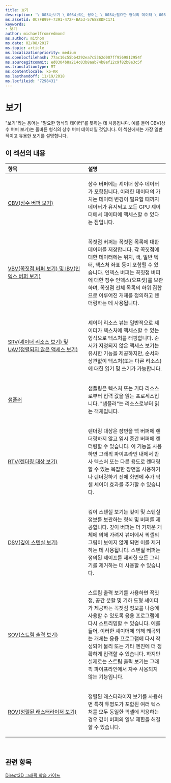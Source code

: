 ```yaml
---
title: 보기
description: '\ 0034;보기 \ 0034;라는 용어는 \ 0034;필요한 형식의 데이터 \ 0034;를 뜻하는 데 사용됩니다. 예를 들어 CBV(상수 버퍼 보기)는 올바른 형식의 상수 버퍼 데이터일 것입니다. 이 섹션에서는 가장 일반적이고 유용한 보기를 설명합니다.'
ms.assetid: 0C7FB99F-7391-472F-BA53-576888DFC171
keywords:
- 보기
author: michaelfromredmond
ms.author: mithom
ms.date: 02/08/2017
ms.topic: article
ms.localizationpriority: medium
ms.openlocfilehash: 77ac16c55bb4292ea7c5362d007ff9569812954f
ms.sourcegitcommit: ed0304b8a214c03b8aab74b8ef12c9f82b8e3c5f
ms.translationtype: MT
ms.contentlocale: ko-KR
ms.lasthandoff: 11/19/2018
ms.locfileid: "7298431"
---
```

# <a name="views"></a>보기


"보기"라는 용어는 "필요한 형식의 데이터"를 뜻하는 데 사용됩니다. 예를 들어 CBV(상수 버퍼 보기)는 올바른 형식의 상수 버퍼 데이터일 것입니다. 이 섹션에서는 가장 일반적이고 유용한 보기를 설명합니다.

## <a name="span-idin-this-sectionspanin-this-section"></a><span id="in-this-section"></span>이 섹션의 내용


<table>
<colgroup>
<col width="50%" />
<col width="50%" />
</colgroup>
<thead>
<tr class="header">
<th align="left">항목</th>
<th align="left">설명</th>
</tr>
</thead>
<tbody>
<tr class="odd">
<td align="left"><p><a href="constant-buffer-view--cbv-.md">CBV(상수 버퍼 보기)</a></p></td>
<td align="left"><p>상수 버퍼에는 셰이더 상수 데이터가 포함됩니다. 이러한 데이터의 가치는 데이터 변경이 필요할 때까지 데이터가 유지되고 모든 GPU 셰이더에서 데이터에 액세스할 수 있다는 점입니다.</p></td>
</tr>
<tr class="even">
<td align="left"><p><a href="vertex-buffer-view--vbv-.md">VBV(꼭짓점 버퍼 보기) 및 IBV(인덱스 버퍼 보기)</a></p></td>
<td align="left"><p>꼭짓점 버퍼는 꼭짓점 목록에 대한 데이터를 저장합니다. 각 꼭짓점에 대한 데이터에는 위치, 색, 일반 벡터, 텍스처 좌표 등이 포함될 수 있습니다. 인덱스 버퍼는 꼭짓점 버퍼에 대한 정수 인덱스(오프셋)를 보관하며, 꼭짓점 전체 목록의 하위 집합으로 이루어진 개체를 정의하고 렌더링하는 데 사용됩니다.</p></td>
</tr>
<tr class="odd">
<td align="left"><p><a href="shader-resource-view--srv-.md">SRV(셰이더 리소스 보기) 및 UAV(정렬되지 않은 액세스 보기)</a></p></td>
<td align="left"><p>셰이더 리소스 뷰는 일반적으로 셰이더가 텍스처에 액세스할 수 있는 형식으로 텍스처를 래핑합니다. 순서가 지정되지 않은 액세스 보기는 유사한 기능을 제공하지만, 순서와 상관없이 텍스처(또는 다른 리소스)에 대한 읽기 및 쓰기가 가능합니다.</p></td>
</tr>
<tr class="even">
<td align="left"><p><a href="sampler.md">샘플러</a></p></td>
<td align="left"><p>샘플링은 텍스처 또는 기타 리소스로부터 입력 값을 읽는 프로세스입니다. &quot;샘플러&quot;는 리소스로부터 읽는 객체입니다.</p></td>
</tr>
<tr class="odd">
<td align="left"><p><a href="render-target-view--rtv-.md">RTV(렌더링 대상 보기)</a></p></td>
<td align="left"><p>렌더링 대상은 장면을 백 버퍼에 렌더링하지 않고 임시 중간 버퍼에 렌더링할 수 있습니다. 이 기능을 사용하면 그래픽 파이프라인 내에서 반사 텍스처 또는 다른 용도로 렌더링할 수 있는 복잡한 장면을 사용하거나 렌더링하기 전에 화면에 추가 픽셀 셰이더 효과를 추가할 수 있습니다.</p></td>
</tr>
<tr class="even">
<td align="left"><p><a href="depth-stencil-view--dsv-.md">DSV(깊이 스텐실 보기)</a></p></td>
<td align="left"><p>깊이 스텐실 보기는 깊이 및 스텐실 정보를 보관하는 형식 및 버퍼를 제공합니다. 깊이 버퍼는 더 가까운 개체에 의해 가려져 뷰어에서 픽셀의 그림이 보이지 않게 되면 이를 제거하는 데 사용됩니다. 스텐실 버퍼는 정의된 셰이프를 제외한 모든 그리기를 제거하는 데 사용할 수 있습니다.</p></td>
</tr>
<tr class="odd">
<td align="left"><p><a href="stream-output-view--sov-.md">SOV(스트림 출력 보기)</a></p></td>
<td align="left"><p>스트림 출력 보기를 사용하면 꼭짓점, 공간 분할 및 기하 도형 셰이더가 제공하는 꼭짓점 정보를 나중에 사용할 수 있도록 응용 프로그램에 다시 스트리밍할 수 있습니다. 예를 들어, 이러한 셰이더에 의해 왜곡되는 개체는 응용 프로그램에 다시 작성되어 물리 또는 기타 엔진에 더 정확하게 입력할 수 있습니다. 하지만 실제로는 스트림 출력 보기는 그래픽 파이프라인에서 자주 사용되지 않는 기능입니다.</p></td>
</tr>
<tr class="even">
<td align="left"><p><a href="rasterizer-ordered-view--rov-.md">ROV(정렬된 래스터라이저 보기)</a></p></td>
<td align="left"><p>정렬된 래스터라이저 보기를 사용하면 특히 투명도가 포함된 여러 텍스처를 모두 동일한 픽셀에 적용하는 경우 깊이 버퍼의 일부 제한을 해결할 수 있습니다.</p></td>
</tr>
</tbody>
</table>

 

## <a name="span-idrelated-topicsspanrelated-topics"></a><span id="related-topics"></span>관련 항목


[Direct3D 그래픽 학습 가이드](index.md)

 

 




